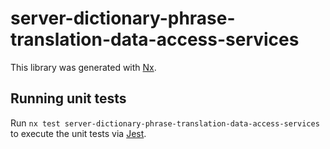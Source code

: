 # server-dictionary-phrase-translation-data-access-services

This library was generated with [Nx](https://nx.dev).

## Running unit tests

Run `nx test server-dictionary-phrase-translation-data-access-services` to execute the unit tests via [Jest](https://jestjs.io).
